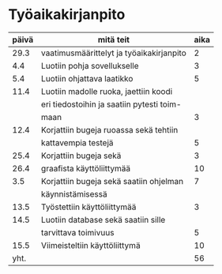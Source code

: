# Työaikakirjanpito
| päivä | mitä teit                                  | aika |
| ----- | ------------------------------------------ | ---- |
| 29.3  | vaatimusmäärittelyt ja työaikakirjanpito | 2    |
| 4.4   | Luotiin pohja sovellukselle              | 3    |
| 5.4   | Luotiin ohjattava laatikko               | 5    |
| 11.4  | Luotiin madolle ruoka, jaettiin koodi    |      |
|       | eri tiedostoihin ja saatiin pytesti toim-|      |
|       | maan                                     | 3    |
| 12.4  | Korjattiin bugeja ruoassa sekä tehtiin   |      |
|       | kattavempia testejä                      | 5    |
|25.4   | Korjattiin bugeja sekä                   | 3    |
|26.4   | graafista käyttöliittymää                | 10   |
|3.5    | Korjattiin bugeja sekä saatiin ohjelman  |  7   |
|        |  käynnistämisessä                       |      |
|13.5   | Työstettiin käyttöliittymää              | 3    |
| 14.5  | Luotiin database sekä saatiin sille      |      |
|       | tarvittava toimivuus                     | 5    |
| 15.5  | Viimeisteltiin käyttöliittymä            | 10   |
|yht.   |                                          | 56   | 
